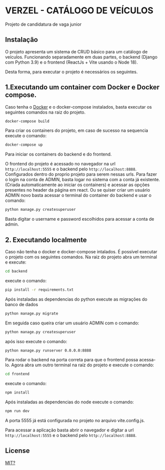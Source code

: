 # VERZEL - CATÁLOGO DE VEÍCULOS
Projeto de candidatura de vaga junior 

## Instalação


O projeto apresenta um sistema de CRUD básico para um catálogo de veículos. Funcionando separadamente em duas partes, o backend (Django com Python 3.9) e o frontend (ReactJs + Vite usando o Node 18). 

Desta forma, para executar o projeto é necessários os seguintes. 

## 1.Executando um container com Docker e Docker compose. 


Caso tenha o [Docker](https://www.docker.com/) e o docker-compose instalados, basta executar os seguintes comandos na raiz do projeto.

```bash
docker-compose build
```
Para criar os containers do projeto, em caso de sucesso na sequencia execute o comando:
```bash
docker-compose up
```
Para iniciar os containers do backend e do frontend. 

O frontend do projeto é acessado no navegador na url ```http://localhost:5555``` e o backend pelo ```http://localhost:8888```. Configurados dentro do proprio projeto para serem nessas urls. Para fazer o login na conta de ADMIN, basta logar no sistema com a conta já existente. (Criada automaticamente ao iniciar os containers) e acessar as opções presentes no header da página em react. Ou se quiser criar um usuário ADMIN novo basta acessar o terminal do container do backend e usar o comando:
```bash
python manage.py createsuperuser
```
Basta digitar o username e password escolhidos para acessar a conta de admin.

## 2. Executando localmente 

Caso não tenha o docker e docker-compose intalados. É possível executar o projeto com os seguintes comandos. Na raiz do projeto abra um terminal e execute:

```bash
cd backend
```
execute o comando:
```bash
pip install -r requirements.txt
```
Após instaladas as dependencias do python execute as migrações do banco de dados

```bash
python manage.py migrate
```
Em seguida caso queira criar um usuário ADMIN com o comando:
```bash 
python manage.py createsuperuser
```
após isso execute o comando: 
```bash
python manage.py runserver 0.0.0.0:8888
```
Para rodar o backend na porta correta para que o frontend possa acessa-lo. Agora abra um outro terminal na raíz do projeto e execute o comando:

```bash
cd frontend
```
execute o comando:
```bash
npm install
```
Após instaladas as dependencias do node execute o comando:

```bash
npm run dev
```
A porta 5555 já está configurada no projeto no arquivo vite.config.js. 

Para acessar a aplicação basta abrir o navegador e digitar a url ```http://localhost:5555``` e o backend pelo ```http://localhost:8888```.

## License

[MIT?](https://choosealicense.com/licenses/mit/)